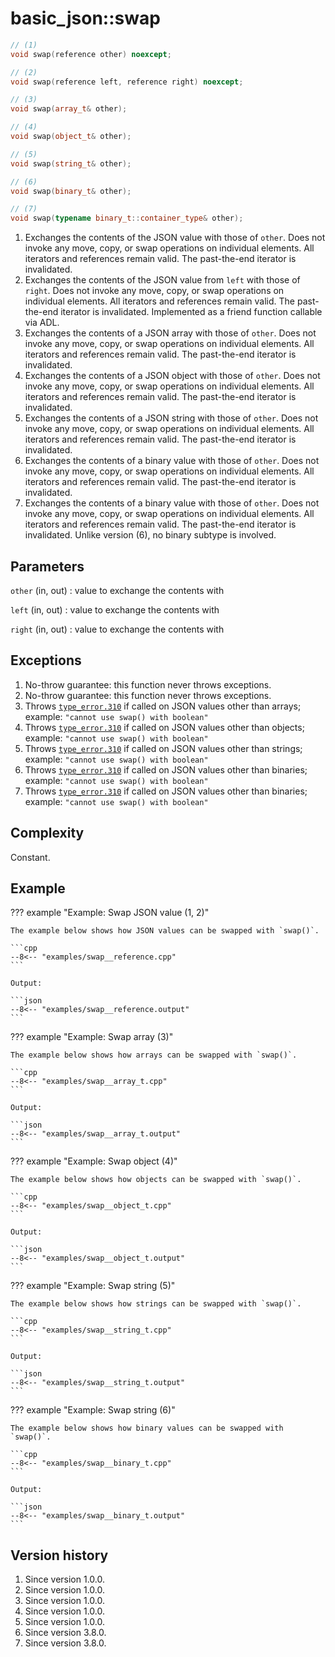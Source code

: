 # basic_json::swap

```cpp
// (1)
void swap(reference other) noexcept;

// (2)
void swap(reference left, reference right) noexcept;

// (3)
void swap(array_t& other);

// (4)
void swap(object_t& other);

// (5)
void swap(string_t& other);

// (6)
void swap(binary_t& other);

// (7)
void swap(typename binary_t::container_type& other);
```

1. Exchanges the contents of the JSON value with those of `other`. Does not invoke any move, copy, or swap operations on
   individual elements. All iterators and references remain valid. The past-the-end iterator is invalidated. 
2. Exchanges the contents of the JSON value from `left` with those of `right`. Does not invoke any move, copy, or swap
   operations on individual elements. All iterators and references remain valid. The past-the-end iterator is
   invalidated. Implemented as a friend function callable via ADL.
3. Exchanges the contents of a JSON array with those of `other`. Does not invoke any move, copy, or swap operations on
   individual elements. All iterators and references remain valid. The past-the-end iterator is invalidated. 
4. Exchanges the contents of a JSON object with those of `other`. Does not invoke any move, copy, or swap operations on
   individual elements. All iterators and references remain valid. The past-the-end iterator is invalidated.
5. Exchanges the contents of a JSON string with those of `other`. Does not invoke any move, copy, or swap operations on
   individual elements. All iterators and references remain valid. The past-the-end iterator is invalidated.
6. Exchanges the contents of a binary value with those of `other`. Does not invoke any move, copy, or swap operations on
   individual elements. All iterators and references remain valid. The past-the-end iterator is invalidated.
7. Exchanges the contents of a binary value with those of `other`. Does not invoke any move, copy, or swap operations on
   individual elements. All iterators and references remain valid. The past-the-end iterator is invalidated. Unlike
   version (6), no binary subtype is involved.

## Parameters

`other` (in, out)
:   value to exchange the contents with

`left` (in, out)
:   value to exchange the contents with

`right` (in, out)
:   value to exchange the contents with

## Exceptions

1. No-throw guarantee: this function never throws exceptions.
2. No-throw guarantee: this function never throws exceptions.
3. Throws [`type_error.310`](../../home/exceptions.md#jsonexceptiontype_error310) if called on JSON values other than
   arrays; example: `"cannot use swap() with boolean"`
4. Throws [`type_error.310`](../../home/exceptions.md#jsonexceptiontype_error310) if called on JSON values other than
   objects; example: `"cannot use swap() with boolean"`
5. Throws [`type_error.310`](../../home/exceptions.md#jsonexceptiontype_error310) if called on JSON values other than
   strings; example: `"cannot use swap() with boolean"`
6. Throws [`type_error.310`](../../home/exceptions.md#jsonexceptiontype_error310) if called on JSON values other than
   binaries; example: `"cannot use swap() with boolean"`
7. Throws [`type_error.310`](../../home/exceptions.md#jsonexceptiontype_error310) if called on JSON values other than
   binaries; example: `"cannot use swap() with boolean"`

## Complexity

Constant.

## Example

??? example "Example: Swap JSON value (1, 2)"

    The example below shows how JSON values can be swapped with `swap()`.
    
    ```cpp
    --8<-- "examples/swap__reference.cpp"
    ```
    
    Output:
    
    ```json
    --8<-- "examples/swap__reference.output"
    ```

??? example "Example: Swap array (3)"

    The example below shows how arrays can be swapped with `swap()`.
    
    ```cpp
    --8<-- "examples/swap__array_t.cpp"
    ```
    
    Output:
    
    ```json
    --8<-- "examples/swap__array_t.output"
    ```

??? example "Example: Swap object (4)"

    The example below shows how objects can be swapped with `swap()`.
    
    ```cpp
    --8<-- "examples/swap__object_t.cpp"
    ```
    
    Output:
    
    ```json
    --8<-- "examples/swap__object_t.output"
    ```

??? example "Example: Swap string (5)"

    The example below shows how strings can be swapped with `swap()`.
    
    ```cpp
    --8<-- "examples/swap__string_t.cpp"
    ```
    
    Output:
    
    ```json
    --8<-- "examples/swap__string_t.output"
    ```

??? example "Example: Swap string (6)"

    The example below shows how binary values can be swapped with `swap()`.
    
    ```cpp
    --8<-- "examples/swap__binary_t.cpp"
    ```
    
    Output:
    
    ```json
    --8<-- "examples/swap__binary_t.output"
    ```

## Version history

1. Since version 1.0.0.
2. Since version 1.0.0.
3. Since version 1.0.0.
4. Since version 1.0.0.
5. Since version 1.0.0.
6. Since version 3.8.0.
7. Since version 3.8.0.